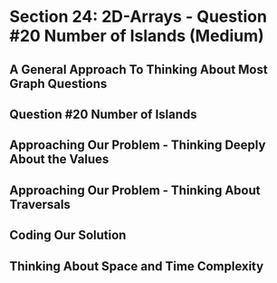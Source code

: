 # Section 24: 2D-Arrays - Question #20 Number of Islands (Medium) 

## A General Approach To Thinking About Most Graph Questions 

## Question #20 Number of Islands 

## Approaching Our Problem - Thinking Deeply About the Values 

## Approaching Our Problem - Thinking About Traversals 

## Coding Our Solution 

## Thinking About Space and Time Complexity 